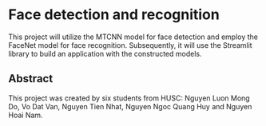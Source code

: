 # Face detection and recognition
This project will utilize the MTCNN model for face detection and employ the FaceNet model for face recognition. Subsequently, it will use the Streamlit library to build an application with the constructed models.

## Abstract
This project was created by six students from HUSC: Nguyen Luon Mong Do, Vo Dat Van, Nguyen Tien Nhat, Nguyen Ngoc Quang Huy and Nguyen Hoai Nam.
